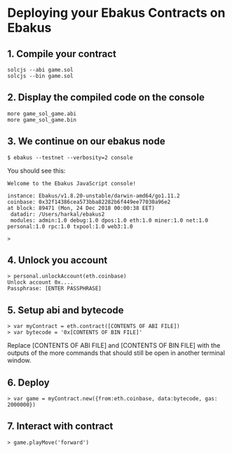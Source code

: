# Deploying your Ebakus Contracts on Ebakus

## 1. Compile your contract

```
solcjs --abi game.sol
solcjs --bin game.sol
```

## 2. Display the compiled code on the console

```
more game_sol_game.abi
more game_sol_game.bin
```

## 3. We continue on our ebakus node

```$ ebakus --testnet --verbosity=2 console```

You should see this:

```
Welcome to the Ebakus JavaScript console!

instance: Ebakus/v1.8.20-unstable/darwin-amd64/go1.11.2
coinbase: 0x32f14386cea573bba82282b6f449ee77030a96e2
at block: 89471 (Mon, 24 Dec 2018 00:00:38 EET)
 datadir: /Users/harkal/ebakus2
 modules: admin:1.0 debug:1.0 dpos:1.0 eth:1.0 miner:1.0 net:1.0 personal:1.0 rpc:1.0 txpool:1.0 web3:1.0

>
```

## 4. Unlock you account

```
> personal.unlockAccount(eth.coinbase)
Unlock account 0x....
Passphrase: [ENTER PASSPHRASE]
```

## 5. Setup abi and bytecode

```
> var myContract = eth.contract([CONTENTS OF ABI FILE])
> var bytecode = '0x[CONTENTS OF BIN FILE]'
```

Replace [CONTENTS OF ABI FILE] and [CONTENTS OF BIN FILE] with the outputs of the more commands that should still be open in another terminal window.

## 6. Deploy

```
> var game = myContract.new({from:eth.coinbase, data:bytecode, gas: 2000000})
```

## 7. Interact with contract

```
> game.playMove('forward')
```